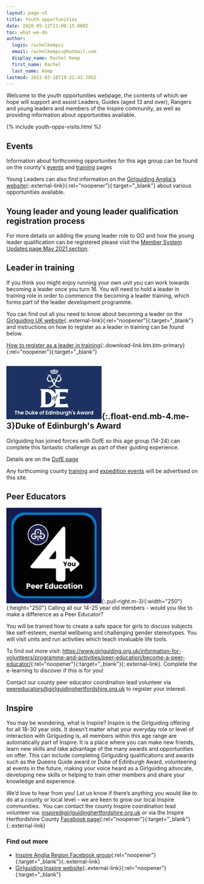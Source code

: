 ```yaml
---
layout: page-v5
title: Youth opportunities
date: 2020-05-12T11:00:15.000Z
toc: what-we-do
author:
  login: rachelkempis
  email: rachelkempis@hotmail.com
  display_name: Rachel Kemp
  first_name: Rachel
  last_name: Kemp
lastmod: 2022-03-28T19:22:43.705Z
---
```

Welcome to the youth opportunities webpage, the contents of which we hope will support and assist Leaders, Guides (aged 13 and over), Rangers and young leaders and members of the Inspire community, as well as providing information about opportunities available.

{% include youth-opps-visits.html %}

## Events

Information about forthcoming opportunites for this age group can be found on the county's [events](/events/) and [training](/training/) pages

Young Leaders can also find information on the [Girlguiding Anglia's website](https://www.girlguiding-anglia.org.uk/young-leader-opportunities){:.external-link}{:rel="noopener"}{:target="_blank"} about various opportunities available.

## Young leader and young leader qualification registration process

For more details on adding the young leader role to GO and how the young leader qualification can be registered please visit the [Member System Updates page May 2021 section](/membership-system-updates/2021/#change-in-young-leader-and-ylq-registration-process).

## Leader in training

If you think you might enjoy running your own unit you can work towards becoming a leader once you turn 16.  You will need to hold a leader in training role in order to commence the becoming a leader training, which forms part of the leader development programme.

You can find out all you need to know about becoming a leader on the [Girlguiding UK website](https://www.girlguiding.org.uk/making-guiding-happen/learning-and-development/leadership-skills/become-a-girlguiding-leader/){:.external-link}{:rel="noopener"}{:target="_blank"} and instructions on how to register as a leader in training can be found below.  

[How to register as a leader in training](/assets/docs/2022/how-to-register-as-a-lit.pdf){:.download-link.btn.btn-primary}{:rel="noopener"}{:target="_blank"}

## ![Duke of Edinburgh's Award Scheme logo](/assets/images/2023/06/duke-of-edinburgh.webp){:.float-end.mb-4.me-3}Duke of Edinburgh's Award

Girlguiding has joined forces with DofE so this age group (14-24) can complete this fantastic challenge as part of their guiding experience.

Details are on the [DofE page](https://www.girlguidinghertfordshire.org.uk/youth-opportunities/dofe/)

Any forthcoming county [training](/training/) and [expedition events](/events/) will be advertised on this site.

## Peer Educators

![Peer Educator Poster](/assets/images/2023/06/peer-educator.webp){:.pull-right.m-3}{:width="250"}{:height="250"}
Calling all our 14-25 year old members - would you like to make a difference as a Peer Educator?

You will be trained how to create a safe space for girls to discuss subjects like self-esteem, mental wellbeing and challenging gender stereotypes. You will visit units and run activities which teach invaluable life tools.

To find out more visit: <https://www.girlguiding.org.uk/information-for-volunteers/programme-and-activities/peer-education/become-a-peer-educator/>{:rel="noopener"}{:target="_blank"}{:.external-link}. Complete the e-learning to discover if this is for you!

Contact our county peer educator coordination lead volunteer via <peereducators@girlguidinghertfordshire.org.uk> to register your interest.

## Inspire

You may be wondering, what is Inspire? Inspire is the Girlguiding offering for all 18-30 year olds. It doesn’t matter what your everyday role or level of interaction with Girlguiding is, all members within this age range are automatically part of Inspire. It is a place where you can make new friends, learn new skills and take advantage of the many awards and opportunities on offer. This can include completing Girlguiding qualifications and awards such as the Queens Guide award or Duke of Edinburgh Award, volunteering at events in the future, making your voice heard as a Girlguiding advocate, developing new skills or helping to train other members and share your knowledge and experience.

We’d love to hear from you! Let us know if there’s anything you would like to do at a county or local level – we are keen to grow our local Inspire communities.  You can contact the county Inspire coordination lead volunteer via: <inspire@girlguidinghertfordshire.org.uk> or via the Inspire Hertfordshire County [Facebook page](https://www.facebook.com/Girlguiding-Inspire-Hertfordshire-County-102150821734797){:rel="noopener"}{:target="_blank"}{:.external-link}

### Find out more

- [Inspire Anglia Region Facebook group](https://www.facebook.com/groups/472146129995847){:rel="noopener"}{:target="_blank"}{:.external-link}
- [Girlguiding Inspire website](https://www.girlguiding.org.uk/what-we-do/inspire/){:.external-link}{:rel="noopener"}{:target="_blank"}
